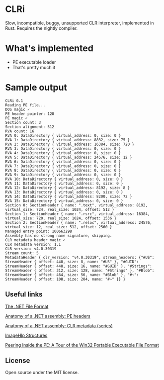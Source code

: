 # CLRi

Slow, incompatible, buggy, unsupported CLR interpreter, implemented in Rust. Requires the nightly compiler.

# What's implemented

* PE executable loader
* That's pretty much it

# Sample output

    CLRi 0.1
    Reading PE file...
    DOS magic ✓
    PE header pointer: 128
    PE magic ✓
    Section count: 3
    Section alignment: 512
    RVA count: 16
    RVA 0: DataDirectory { virtual_address: 0, size: 0 }
    RVA 1: DataDirectory { virtual_address: 8832, size: 75 }
    RVA 2: DataDirectory { virtual_address: 16384, size: 720 }
    RVA 3: DataDirectory { virtual_address: 0, size: 0 }
    RVA 4: DataDirectory { virtual_address: 0, size: 0 }
    RVA 5: DataDirectory { virtual_address: 24576, size: 12 }
    RVA 6: DataDirectory { virtual_address: 0, size: 0 }
    RVA 7: DataDirectory { virtual_address: 0, size: 0 }
    RVA 8: DataDirectory { virtual_address: 0, size: 0 }
    RVA 9: DataDirectory { virtual_address: 0, size: 0 }
    RVA 10: DataDirectory { virtual_address: 0, size: 0 }
    RVA 11: DataDirectory { virtual_address: 0, size: 0 }
    RVA 12: DataDirectory { virtual_address: 8192, size: 8 }
    RVA 13: DataDirectory { virtual_address: 0, size: 0 }
    RVA 14: DataDirectory { virtual_address: 8200, size: 72 }
    RVA 15: DataDirectory { virtual_address: 0, size: 0 }
    Section 0: SectionHeader { name: ".text", virtual_address: 8192, virtual_size: 724, real_size: 1024, offset: 512 }
    Section 1: SectionHeader { name: ".rsrc", virtual_address: 16384, virtual_size: 720, real_size: 1024, offset: 1536 }
    Section 2: SectionHeader { name: ".reloc", virtual_address: 24576, virtual_size: 12, real_size: 512, offset: 2560 }
    Managed entry point: 100663298
    Assembly has no strong name signature, skipping.
    CLR metadata header magic ✓
    CLR metadata version: 1.1
    CLR version: v4.0.30319
    Stream count: 5
    MetadataHeader { clr_version: "v4.0.30319", stream_headers: {"#US": StreamHeader { offset: 440, size: 8, name: "#US" }, "#GUID": StreamHeader { offset: 448, size: 16, name: "#GUID" }, "#Strings": StreamHeader { offset: 312, size: 128, name: "#Strings" }, "#Blob": StreamHeader { offset: 464, size: 56, name: "#Blob" }, "#~": StreamHeader { offset: 108, size: 204, name: "#~" }} }


## Useful links

[The .NET File Format](http://www.ntcore.com/files/dotnetformat.htm)

[Anatomy of a .NET assembly: PE headers](https://www.simple-talk.com/blogs/anatomy-of-a-net-assembly-pe-headers/)

[Anatomy of a .NET assembly: CLR metadata (series)](https://www.simple-talk.com/blogs/anatomy-of-a-net-assembly-clr-metadata-1/)

[ImageHlp Structures](https://msdn.microsoft.com/en-us/library/windows/desktop/ms680198(v=vs.85).aspx)

[Peering Inside the PE: A Tour of the Win32 Portable Executable File Format](https://msdn.microsoft.com/en-us/library/ms809762.aspx)

## License

Open source under the MIT license.
